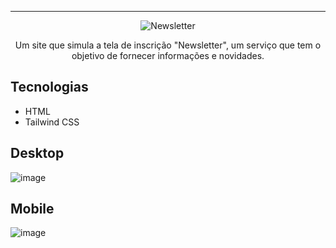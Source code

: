 

<hr>

<p align="center"> <img src="https://i.imgur.com/bXv9AMD.png" alt="Newsletter"> </p>
<p align="center">Um site que simula a tela de inscrição "Newsletter", um serviço que tem o objetivo de fornecer informações e novidades.</p>

## Tecnologias
* HTML
* Tailwind CSS

## Desktop
![image](https://i.imgur.com/KEQs6xE.png)

## Mobile
![image](https://i.imgur.com/oQWyNfS.png)
